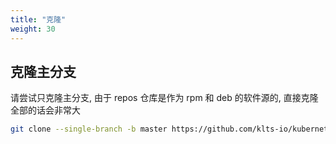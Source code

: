 ```yaml
---
title: "克隆"
weight: 30
---
```


## 克隆主分支

请尝试只克隆主分支, 由于 repos 仓库是作为 rpm 和 deb 的软件源的, 直接克隆全部的话会非常大

``` bash
git clone --single-branch -b master https://github.com/klts-io/kubernetes-lts
```
